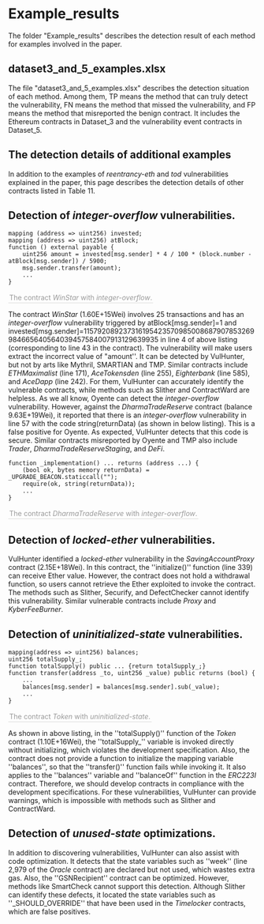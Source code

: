 # Example_results

The folder "Example_results" describes the detection result of each method for examples involved in the paper.

## dataset3_and_5_examples.xlsx

The file "dataset3_and_5_examples.xlsx" describes the detection situation of each method. Among them, TP means the method that can truly detect the vulnerability, FN means the method that missed the vulnerability, and FP means the method that misreported the benign contract. It includes the Ethereum contracts in Dataset_3 and the vulnerability event contracts in Dataset_5.

## The detection details of additional examples

In addition to the examples of *reentrancy-eth* and *tod* vulnerabilities explained in the paper, this page describes the detection details of other contracts listed in Table 11. 

## Detection of *integer-overflow* vulnerabilities. 

```solidity
mapping (address => uint256) invested;
mapping (address => uint256) atBlock;
function () external payable {
	uint256 amount = invested[msg.sender] * 4 / 100 * (block.number - atBlock[msg.sender]) / 5900;
	msg.sender.transfer(amount);
	...
}
```
<div align=left>
	<div style="color:orange; border-bottom: 1px solid #d9d9d7;
	display: inline-block;
	color: #999;
	padding: 2px;">The contract <i>WinStar</i> with <i> integer-overflow</i>.</div>
</div>

The contract *WinStar* (1.60E+15Wei) involves 25 transactions and has an *integer-overflow* vulnerability triggered by atBlock[msg.sender]=1 and invested[msg.sender]=115792089237316195423570985008687907853269984665640564039457584007913129639935 in line 4 of above listing (corresponding to line 43 in the contract). The vulnerability will make users extract the incorrect value of "amount''. It can be detected by VulHunter, but not by arts like Mythril, SMARTIAN and TMP. Similar contracts include *ETHMaximalist* (line 171), *AceTokensden* (line 255), *Eighterbank* (line 585), and *AceDapp* (line 242). For them, VulHunter can accurately identify the vulnerable contracts, while methods such as Slither and ContractWard are helpless. As we all know, Oyente can detect the *integer-overflow* vulnerability. However, against the *DharmaTradeReserve* contract (balance 9.63E+19Wei), it reported that there is an *integer-overflow* vulnerability in line 57 with the code string(returnData) (as shown in below listing). This is a false positive for Oyente. As expected, VulHunter detects that this code is secure. Similar contracts misreported by Oyente and TMP also include *Trader*, *DharmaTradeReserveStaging*, and *DeFi*. 

```solidity
function _implementation() ... returns (address ...) {
	(bool ok, bytes memory returnData) = _UPGRADE_BEACON.staticcall("");
	require(ok, string(returnData));
	...
}
```
<div align=left>
	<div style="color:orange; border-bottom: 1px solid #d9d9d7;
	display: inline-block;
	color: #999;
	padding: 2px;">The contract <i>DharmaTradeReserve</i> with <i> integer-overflow</i>.</div>

## Detection of *locked-ether* vulnerabilities. 

VulHunter identified a *locked-ether* vulnerability in the *SavingAccountProxy* contract (2.15E+18Wei). In this contract, the ''initialize()'' function (line 339) can receive Ether value. However, the contract does not hold a withdrawal function, so users cannot retrieve the Ether exploited to invoke the contract. The methods such as Slither, Securify, and DefectChecker cannot identify this vulnerability. Similar vulnerable contracts include *Proxy* and *KyberFeeBurner*. 

## Detection of *uninitialized-state* vulnerabilities. 

```solidity
mapping(address => uint256) balances;
uint256 totalSupply_;
function totalSupply() public ... {return totalSupply_;}
function transfer(address _to, uint256 _value) public returns (bool) {
	...
	balances[msg.sender] = balances[msg.sender].sub(_value);
	...
}
```
<div align=left>
	<div style="color:orange; border-bottom: 1px solid #d9d9d7;
	display: inline-block;
	color: #999;
	padding: 2px;">The contract <i>Token</i> with <i>uninitialized-state</i>.</div>
</div>

As shown in above listing, in the ''totalSupply()'' function of the *Token* contract (1.10E+16Wei), the ''totalSupply\_'' variable is invoked directly without initializing, which violates the development specification. Also, the contract does not provide a function to initialize the mapping variable ''balances'', so that the ''transfer()'' function fails while invoking it. It also applies to the ''balances'' variable and ''balanceOf'' function in the *ERC223I* contract. Therefore, we should develop contracts in compliance with the development specifications. For these vulnerabilities, VulHunter can provide warnings, which is impossible with methods such as Slither and ContractWard. 

## Detection of *unused-state* optimizations. 

In addition to discovering vulnerabilities, VulHunter can also assist with code optimization. It detects that the state variables such as ''week'' (line 2,979 of the *Oracle* contract) are declared but not used, which wastes extra gas. Also, the ''GSNRecipient'' contract can be optimized. However, methods like SmartCheck cannot support this detection. Although Slither can identify these defects, it located the state variables such as ''\_SHOULD\_OVERRIDE'' that have been used in the *Timelocker* contracts, which are false positives. 